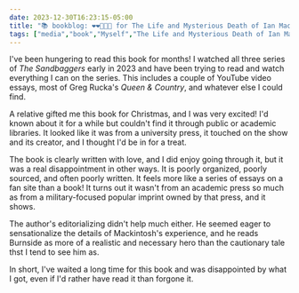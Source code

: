 ```yaml
---
date: 2023-12-30T16:23:15-05:00
title: "📚 bookblog: ❤️❤️🖤🖤🖤 for The Life and Mysterious Death of Ian Mackintosh: The Inside Story of The Sandbaggers and Television's Top Spy, by Robert G. Folsom"
tags: ["media","book","Myself","The Life and Mysterious Death of Ian Mackintosh","Robert G. Folsom","Ian Mackintosh","The Sandbaggers","Greg Rucka","Queen & Country"]
---
```


I've been hungering to read this book for months! I watched all three series of *The Sandbaggers* early in 2023 and have been trying to read and watch everything I can on the series. This includes a couple of YouTube video essays, most of Greg Rucka's *Queen & Country*, and whatever else I could find.

A relative gifted me this book for Christmas, and I was very excited! I'd known about it for a while but couldn't find it through public or academic libraries. It looked like it was from a university press, it touched on the show and its creator, and I thought I'd be in for a treat.

The book is clearly written with love, and I did enjoy going through it, but it was a real disappointment in other ways. It is poorly organized, poorly sourced, and often poorly written. It feels more like a series of essays on a fan site than a book! It turns out it wasn't from an academic press so much as from a military-focused popular imprint owned by that press, and it shows.

The author's editorializing didn't help much either. He seemed eager to sensationalize the details of Mackintosh's experience, and he reads Burnside as more of a realistic and necessary hero than the cautionary tale thst I tend to see him as.

In short, I've waited a long time for this book and was disappointed by what I got, even if I'd rather have read it than forgone it.